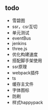 ## todo

+ 雪碧图
+ ssr，csr互切
+ 单元测试
+ eventBus
+ jenkins
+ three.js
+ 优化构建速度
+ 搭配脚手架使用
+ ssr原理
+ webpack插件
+ ts
+ 缓存主文件
+ 字体图标
+ 防刷
+ 样式happypack
